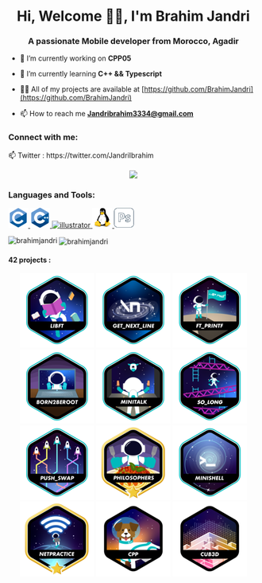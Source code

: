 <h1 align="center">Hi, Welcome 👨‍💻, I'm Brahim Jandri</h1>
<h3 align="center">A passionate Mobile developer from Morocco, Agadir</h3>

- 🔭 I’m currently working on **CPP05**

- 🌱 I’m currently learning **C++ && Typescript**

- 👨‍💻 All of my projects are available at [https://github.com/BrahimJandri](https://github.com/BrahimJandri)

- 📫 How to reach me **Jandribrahim3334@gmail.com**

<h3 align="left">Connect with me:</h3>
 📫 Twitter : <b></b>https://twitter.com/JandriIbrahim</b>
<p align="left">
</p>

<div align="center"><img src="https://badge.mediaplus.ma/greenbinary/bjandri" align="center" /></div>  

<h3 align="left">Languages and Tools:</h3>
<p align="left"> <a href="https://www.cprogramming.com/" target="_blank" rel="noreferrer"> <img src="https://raw.githubusercontent.com/devicons/devicon/master/icons/c/c-original.svg" alt="c" width="40" height="40"/> </a> <a href="https://www.w3schools.com/cpp/" target="_blank" rel="noreferrer"> <img src="https://raw.githubusercontent.com/devicons/devicon/master/icons/cplusplus/cplusplus-original.svg" alt="cplusplus" width="40" height="40"/> </a> <a href="https://www.adobe.com/in/products/illustrator.html" target="_blank" rel="noreferrer"> <img src="https://www.vectorlogo.zone/logos/adobe_illustrator/adobe_illustrator-icon.svg" alt="illustrator" width="40" height="40"/> </a> <a href="https://www.linux.org/" target="_blank" rel="noreferrer"> <img src="https://raw.githubusercontent.com/devicons/devicon/master/icons/linux/linux-original.svg" alt="linux" width="40" height="40"/> </a> <a href="https://www.photoshop.com/en" target="_blank" rel="noreferrer"> <img src="https://raw.githubusercontent.com/devicons/devicon/master/icons/photoshop/photoshop-line.svg" alt="photoshop" width="40" height="40"/> </a> </p>

<p><img align="left" src="https://github-readme-stats.vercel.app/api/top-langs?username=brahimjandri&show_icons=true&locale=en&layout=compact" alt="brahimjandri" /></p>

<p>&nbsp;<img align="center" src="https://github-readme-stats.vercel.app/api?username=brahimjandri&show_icons=true&locale=en" alt="brahimjandri" /></p>





#### 42 projects :

<p align="center">
<a href=https://github.com/BrahimJandri/libft><img src="https://github.com/BrahimJandri/libft/blob/main/libft.png"></a>
<a href=https://github.com/BrahimJandri/Get_Next_Line><img src="https://github.com/BrahimJandri/Get_Next_Line/blob/main/get_next_line.png"></a>
<a href=https://github.com/BrahimJandri/ft_printf><img src="https://github.com/BrahimJandri/ft_printf/blob/main/ft_printf.png"></a>
<a href=https://github.com/BrahimJandri/born2beroot><img src="https://github.com/BrahimJandri/Born2BeRoot/blob/main/born2beroot.png"></a>
 <a href=https://github.com/BrahimJandri/Minitalk><img src="https://github.com/BrahimJandri/Minitalk/blob/main/minitalke.png"></a>
 <a href=https://github.com/BrahimJandri/so_long><img src="https://github.com/BrahimJandri/so_long/blob/main/so_longe.png"></a>
  <a href=https://github.com/BrahimJandri/push_swap><img src="https://github.com/BrahimJandri/push_swap/blob/main/push_swape.png"></a>
  <a href=https://github.com/BrahimJandri/Philosophers><img src="https://github.com/BrahimJandri/Philosophers/blob/main/philosopher.png"></a>
  <a href=https://github.com/BrahimJandri/MINICHELL><img src="https://github.com/BrahimJandri/MINICHELL/blob/main/minishelle.png"></a>
  <a href=https://github.com/BrahimJandri/NetPractice><img src="https://github.com/BrahimJandri/NetPractice/blob/main/netpractice.png"></a>
 <a href=https://github.com/BrahimJandri/CPP-Modules><img src="https://github.com/BrahimJandri/CPP-Modules/blob/main/cpp.png"></a>
  <a href=https://github.com/BrahimJandri/cub3d><img src="https://github.com/BrahimJandri/cub3d/blob/main/cub3d.png"></a>


</p>
